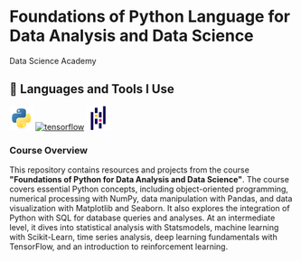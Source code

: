 <h1>Foundations of Python Language for Data Analysis and Data Science</h1>
<p>Data Science Academy</p>
<h2>🚀 Languages and Tools I Use</h2>
<p><a target="_blank" href="https://raw.githubusercontent.com/devicons/devicon/master/icons/python/python-original.svg" style="display: inline-block;"><img src="https://raw.githubusercontent.com/devicons/devicon/master/icons/python/python-original.svg" alt="python" width="42" height="42" /></a>
<a target="_blank" href="https://www.vectorlogo.zone/logos/tensorflow/tensorflow-icon.svg" style="display: inline-block;"><img src="https://www.vectorlogo.zone/logos/tensorflow/tensorflow-icon.svg" alt="tensorflow" width="42" height="42" /></a>
<a target="_blank" href="https://raw.githubusercontent.com/devicons/devicon/2ae2a900d2f041da66e950e4d48052658d850630/icons/pandas/pandas-original.svg" style="display: inline-block;"><img src="https://raw.githubusercontent.com/devicons/devicon/2ae2a900d2f041da66e950e4d48052658d850630/icons/pandas/pandas-original.svg" alt="pandas" width="42" height="42" /></a></p>

### Course Overview  

This repository contains resources and projects from the course **"Foundations of Python for Data Analysis and Data Science"**. The course covers essential Python concepts, including object-oriented programming, numerical processing with NumPy, data manipulation with Pandas, and data visualization with Matplotlib and Seaborn. It also explores the integration of Python with SQL for database queries and analyses. At an intermediate level, it dives into statistical analysis with Statsmodels, machine learning with Scikit-Learn, time series analysis, deep learning fundamentals with TensorFlow, and an introduction to reinforcement learning.

